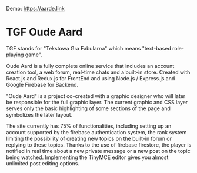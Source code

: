 Demo: https://aarde.link

# TGF Oude Aard

TGF stands for "Tekstowa Gra Fabularna" which means "text-based role-playing game".

Oude Aard is a fully complete online service that includes an account creation tool, a web forum, real-time chats and a built-in store. Created with React.js and Redux.js for FrontEnd and using Node.js / Express.js and Google Firebase for Backend.

"Oude Aard" is a project co-created with a graphic designer who will later be responsible for the full graphic layer. The current graphic and CSS layer serves only the basic highlighting of some sections of the page and symbolizes the later layout.

The site currently has 75% of functionalities, including setting up an account supported by the firebase authentication system, the rank system limiting the possibility of creating new topics on the built-in forum or replying to these topics. Thanks to the use of firebase firestore, the player is notified in real time about a new private message or a new post on the topic being watched. Implementing the TinyMCE editor gives you almost unlimited post editing options.
